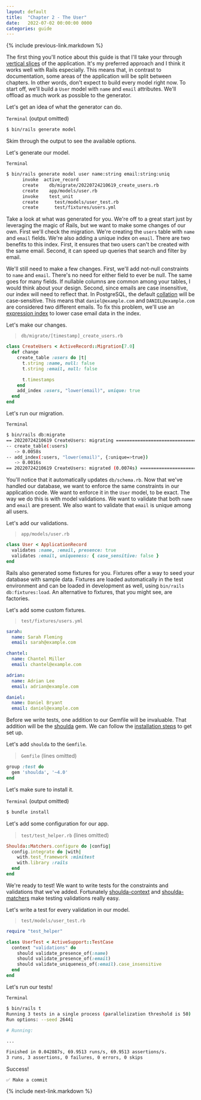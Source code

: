```yaml
---
layout: default
title:  "Chapter 2 - The User"
date:   2022-07-02 00:00:00 0000
categories: guide
---
```


{% include previous-link.markdown %}

The first thing you'll notice about this guide is that I'll take your through [vertical slices](https://en.wikipedia.org/wiki/Vertical_slice) of the application. It's my preferred approach and I think it works well with Rails especially. This means that, in contrast to documentation, some areas of the application will be split between chapters. In other words, don't expect to build every model right now. To start off, we'll build a `User` model with `name` and `email` attributes. We'll offload as much work as possible to the generator.

Let's get an idea of what the generator can do.

`Terminal` (output omitted)

```bash
$ bin/rails generate model
```

Skim through the output to see the available options.

Let's generate our model.

`Terminal`

```bash
$ bin/rails generate model user name:string email:string:uniq
      invoke  active_record
      create    db/migrate/20220724210619_create_users.rb
      create    app/models/user.rb
      invoke    test_unit
      create      test/models/user_test.rb
      create      test/fixtures/users.yml
```

Take a look at what was generated for you. We're off to a great start just by leveraging the magic of Rails, but we want to make some changes of our own. First we'll check the migration. We're creating the `users` table with `name` and `email` fields. We're also adding a unique index on `email`. There are two benefits to this index. First, it ensures that two users can't be created with the same email. Second, it can speed up queries that search and filter by email.

We'll still need to make a few changes. First, we'll add not-null constraints to `name` and `email`. There's no need for either field to ever be null. The same goes for many fields. If nullable columns are common among your tables, I would think about your design. Second, since emails are case insensitive, our index will need to reflect that. In PostgreSQL, the default [collation](https://www.postgresql.org/docs/current/collation.html) will be case-sensitive. This means that `daniel@example.com` and `DANIEL@example.com` are considered two different emails. To fix this problem, we'll use an [expression index](https://www.postgresql.org/docs/current/indexes-expressional.html) to lower case email data in the index.

Let's make our changes.

> `db/migrate/[timestamp]_create_users.rb`

```ruby
class CreateUsers < ActiveRecord::Migration[7.0]
  def change
    create_table :users do |t|
      t.string :name, null: false
      t.string :email, null: false

      t.timestamps
    end
    add_index :users, "lower(email)", unique: true
  end
end
```

Let's run our migration.

`Terminal`

```bash
$ bin/rails db:migrate
== 20220724210619 CreateUsers: migrating ======================================
-- create_table(:users)
   -> 0.0058s
-- add_index(:users, "lower(email)", {:unique=>true})
   -> 0.0016s
== 20220724210619 CreateUsers: migrated (0.0074s) =============================
```

You'll notice that it automatically updates `db/schema.rb`. Now that we've handled our database, we want to enforce the same constraints in our application code. We want to enforce it in the `User` model, to be exact. The way we do this is with model validations. We want to validate that both `name` and `email` are present. We also want to validate that `email` is unique among all users.

Let's add our validations.

> `app/models/user.rb`

```ruby
class User < ApplicationRecord
  validates :name, :email, presence: true
  validates :email, uniqueness: { case_sensitive: false }
end
```

Rails also generated some fixtures for you. Fixtures offer a way to seed your database with sample data. Fixtures are loaded automatically in the test environment and can be loaded in development as well, using `bin/rails db:fixtures:load`. An alternative to fixtures, that you might see, are factories.

Let's add some custom fixtures.

> `test/fixtures/users.yml`

```yaml
sarah:
  name: Sarah Fleming
  email: sarah@example.com

chantel:
  name: Chantel Miller
  email: chantel@example.com

adrian:
  name: Adrian Lee
  email: adrian@example.com

daniel:
  name: Daniel Bryant
  email: daniel@example.com
```

Before we write tests, one addition to our Gemfile will be invaluable. That addition will be the [shoulda](https://github.com/thoughtbot/shoulda) gem. We can follow the [installation steps](https://github.com/thoughtbot/shoulda-matchers#minitest) to get set up.

Let's add `shoulda` to the `Gemfile`.

> `Gemfile` (lines omitted)

```ruby
group :test do
  gem 'shoulda', '~4.0'
end
```

Let's make sure to install it.

`Terminal` (output omitted)

```bash
$ bundle install
```

Let's add some configuration for our app.

> `test/test_helper.rb` (lines omitted)

```ruby
Shoulda::Matchers.configure do |config|
  config.integrate do |with|
    with.test_framework :minitest
    with.library :rails
  end
end
```

We're ready to test! We want to write tests for the constraints and validations that we've added. Fortunately [shoulda-context](https://github.com/thoughtbot/shoulda-context) and [shoulda-matchers](https://github.com/thoughtbot/shoulda-matchers) make testing validations really easy.

Let's write a test for every validation in our model.

> `test/models/user_test.rb`

```ruby
require "test_helper"

class UserTest < ActiveSupport::TestCase
  context "validations" do
    should validate_presence_of(:name)
    should validate_presence_of(:email)
    should validate_uniqueness_of(:email).case_insensitive
  end
end
```

Let's run our tests!

`Terminal`

```bash
$ bin/rails t
Running 3 tests in a single process (parallelization threshold is 50)
Run options: --seed 26441

# Running:

...

Finished in 0.042887s, 69.9513 runs/s, 69.9513 assertions/s.
3 runs, 3 assertions, 0 failures, 0 errors, 0 skips
```

Success!

```
✅ Make a commit
```

{% include next-link.markdown %}
